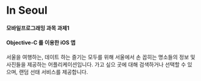 # In Seoul
#### 모바일프로그래밍 과목 과제1
#### Objective-C 를 이용한 iOS 앱

서울을 여행하는, 데이트 하는 즐기는 모두를 위해
서울에서 손 꼽히는 명소들의 정보 및 사진들을 제공하는 어플리케이션입니다.
가고 싶으 곳에 대해 검색하거나 선택할 수 있으며, 랜덤 선태 서비스를 제공합니다.
